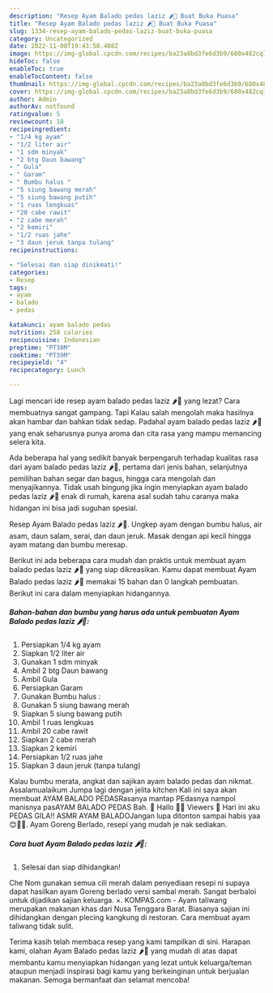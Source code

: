 ```yaml
---
description: "Resep Ayam Balado pedas laziz 🌶🐓 Buat Buka Puasa"
title: "Resep Ayam Balado pedas laziz 🌶🐓 Buat Buka Puasa"
slug: 1334-resep-ayam-balado-pedas-laziz-buat-buka-puasa
category: Uncategorized
date: 2022-11-08T19:43:58.408Z
image: https://img-global.cpcdn.com/recipes/ba23a8bd3fe6d3b9/680x482cq70/ayam-balado-pedas-laziz-foto-resep-utama.jpg
hideToc: false
enableToc: true
enableTocContent: false
thumbnail: https://img-global.cpcdn.com/recipes/ba23a8bd3fe6d3b9/680x482cq70/ayam-balado-pedas-laziz-foto-resep-utama.jpg
cover: https://img-global.cpcdn.com/recipes/ba23a8bd3fe6d3b9/680x482cq70/ayam-balado-pedas-laziz-foto-resep-utama.jpg
author: Admin
authorAv: notfound
ratingvalue: 5
reviewcount: 18
recipeingredient:
- "1/4 kg ayam"
- "1/2 liter air"
- "1 sdm minyak"
- "2 btg Daun bawang"
- " Gula"
- " Garam"
- " Bumbu halus "
- "5 siung bawang merah"
- "5 siung bawang putih"
- "1 ruas lengkuas"
- "20 cabe rawit"
- "2 cabe merah"
- "2 kemiri"
- "1/2 ruas jahe"
- "3 daun jeruk tanpa tulang"
recipeinstructions:

- "Selesai dan siap dinikmati!"
categories:
- Resep
tags:
- ayam
- balado
- pedas

katakunci: ayam balado pedas 
nutrition: 258 calories
recipecuisine: Indonesian
preptime: "PT38M"
cooktime: "PT39M"
recipeyield: "4"
recipecategory: Lunch

---
```



Lagi mencari ide resep ayam balado pedas laziz 🌶🐓 yang lezat? Cara membuatnya sangat gampang. Tapi Kalau salah mengolah maka hasilnya akan hambar dan bahkan tidak sedap. Padahal ayam balado pedas laziz 🌶🐓 yang enak seharusnya punya aroma dan cita rasa yang mampu memancing selera kita.


Ada beberapa hal yang sedikit banyak berpengaruh terhadap kualitas rasa dari ayam balado pedas laziz 🌶🐓, pertama dari jenis bahan, selanjutnya pemilihan bahan segar dan bagus, hingga cara mengolah dan menyajikannya. Tidak usah bingung jika ingin menyiapkan ayam balado pedas laziz 🌶🐓 enak di rumah, karena asal sudah tahu caranya maka hidangan ini bisa jadi suguhan spesial.

Resep Ayam Balado pedas laziz 🌶🐓. Ungkep ayam dengan bumbu halus, air asam, daun salam, serai, dan daun jeruk. Masak dengan api kecil hingga ayam matang dan bumbu meresap.


Berikut ini ada beberapa cara mudah dan praktis untuk membuat ayam balado pedas laziz 🌶🐓 yang siap dikreasikan. Kamu dapat membuat Ayam Balado pedas laziz 🌶🐓 memakai 15 bahan dan 0 langkah pembuatan. Berikut ini cara dalam menyiapkan hidangannya.

<!--inarticleads1-->

##### Bahan-bahan dan bumbu yang harus ada untuk pembuatan Ayam Balado pedas laziz 🌶🐓:

1. Persiapkan 1/4 kg ayam
1. Siapkan 1/2 liter air
1. Gunakan 1 sdm minyak
1. Ambil 2 btg Daun bawang
1. Ambil  Gula
1. Persiapkan  Garam
1. Gunakan  Bumbu halus :
1. Gunakan 5 siung bawang merah
1. Siapkan 5 siung bawang putih
1. Ambil 1 ruas lengkuas
1. Ambil 20 cabe rawit
1. Siapkan 2 cabe merah
1. Siapkan 2 kemiri
1. Persiapkan 1/2 ruas jahe
1. Siapkan 3 daun jeruk (tanpa tulang)


Kalau bumbu merata, angkat dan sajikan ayam balado pedas dan nikmat. Assalamualaikum Jumpa lagi dengan jelita kitchen Kali ini saya akan membuat AYAM BALADO PEDASRasanya mantap PEdasnya nampol manisnya pasAYAM BALADO PEDAS Bah. 🔴 Hallo 👋🏻 Viewers 🔴 Hari ini aku PEDAS GILA!! ASMR AYAM BALADOJangan lupa ditonton sampai habis yaa 😊🙏🏻. Ayam Goreng Berlado, resepi yang mudah je nak sediakan. 

<!--inarticleads2-->

##### Cara buat Ayam Balado pedas laziz 🌶🐓:


1. Selesai dan siap dihidangkan!

Che Nom gunakan semua cili merah dalam penyediaan resepi ni supaya dapat hasilkan ayam Goreng berlado versi sambal merah. Sangat berbaloi untuk dijadikan sajian keluarga. ×. KOMPAS.com - Ayam taliwang merupakan makanan khas dari Nusa Tenggara Barat. Biasanya sajian ini dihidangkan dengan plecing kangkung di restoran. Cara membuat ayam taliwang tidak sulit. 

Terima kasih telah membaca resep yang kami tampilkan di sini. Harapan kami, olahan Ayam Balado pedas laziz 🌶🐓 yang mudah di atas dapat membantu kamu menyiapkan hidangan yang lezat untuk keluarga/teman ataupun menjadi inspirasi bagi kamu yang berkeinginan untuk berjualan makanan. Semoga bermanfaat dan selamat mencoba!
